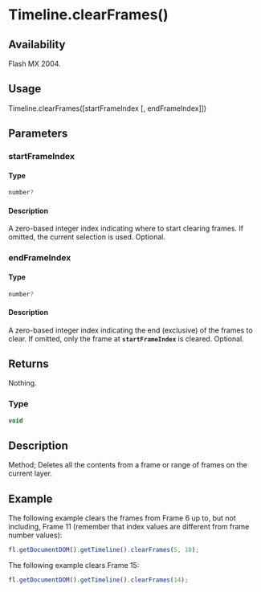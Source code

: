 # Timeline.clearFrames()

## Availability

Flash MX 2004.

## Usage

Timeline.clearFrames([startFrameIndex [, endFrameIndex]])

## Parameters

### **startFrameIndex**

#### Type

```typescript
number?
```

#### Description

A zero-based integer index indicating where to start clearing frames. If omitted, the current selection is used. Optional.

### **endFrameIndex**

#### Type

```typescript
number?
```

#### Description

A zero-based integer index indicating the end (exclusive) of the frames to clear. If omitted, only the frame at **`startFrameIndex`** is cleared. Optional.

## Returns

Nothing.

### Type

```typescript
void
```

## Description

Method; Deletes all the contents from a frame or range of frames on the current layer.

## Example

The following example clears the frames from Frame 6 up to, but not including, Frame 11 (remember that index values are different from frame number values):

```javascript
fl.getDocumentDOM().getTimeline().clearFrames(5, 10);
```

The following example clears Frame 15:

```javascript
fl.getDocumentDOM().getTimeline().clearFrames(14);
```
